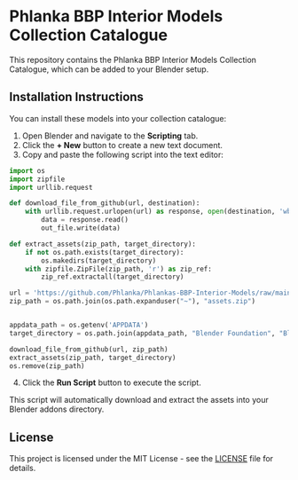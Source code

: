 # Phlanka BBP Interior Models Collection Catalogue

This repository contains the Phlanka BBP Interior Models Collection Catalogue, which can be added to your Blender setup.

## Installation Instructions

You can install these models into your collection catalogue:

1. Open Blender and navigate to the **Scripting** tab.
2. Click the **+ New** button to create a new text document.
3. Copy and paste the following script into the text editor:

```python
import os
import zipfile
import urllib.request

def download_file_from_github(url, destination):
    with urllib.request.urlopen(url) as response, open(destination, 'wb') as out_file:
        data = response.read()
        out_file.write(data)

def extract_assets(zip_path, target_directory):
    if not os.path.exists(target_directory):
        os.makedirs(target_directory)
    with zipfile.ZipFile(zip_path, 'r') as zip_ref:
        zip_ref.extractall(target_directory)

url = 'https://github.com/Phlanka/Phlankas-BBP-Interior-Models/raw/main/Phlankas%20BBP%20Collection%20Models.zip'
zip_path = os.path.join(os.path.expanduser("~"), "assets.zip")


appdata_path = os.getenv('APPDATA')
target_directory = os.path.join(appdata_path, "Blender Foundation", "Blender", "4.3", "scripts", "addons")

download_file_from_github(url, zip_path)
extract_assets(zip_path, target_directory)
os.remove(zip_path)
```

4. Click the **Run Script** button to execute the script.

This script will automatically download and extract the assets into your Blender addons directory.

## License

This project is licensed under the MIT License - see the [LICENSE](LICENSE) file for details.
